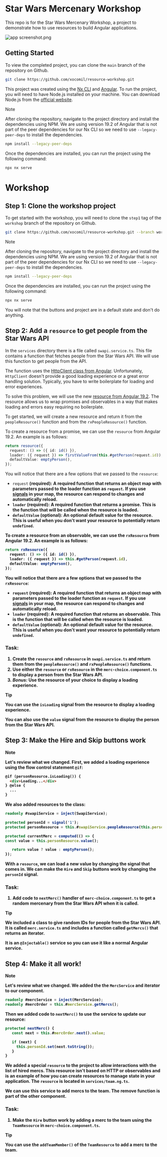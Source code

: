 # Star Wars Mercenary Workshop

This repo is for the Star Wars Mercenary Workshop, a project to demonstrate how to use resources to build Angular applications.

![app screenshot.png](readme/app%20screenshot.png)

## Getting Started

To view the completed project, you can clone the `main` branch of the repository on Github.

```bash
git clone https://github.com/xocomil/resource-workshop.git
```

This project was created using the [Nx CLI](https://nx.dev/angular/getting-started/intro) and [Angular](https://angular.dev). To run the project, you will need to have Node.js installed on your machine. You can download Node.js from the [official website](https://nodejs.org/).

> [!NOTE]
> After cloning the repository, navigate to the
project directory and install the dependencies  using NPM. We are using version 19.2 of Angular that is not part of the peer dependencies for our Nx CLI so we need to use `--legacy-peer-deps` to install the dependencies.

```bash
npm install --legacy-peer-deps
```

Once the dependencies are installed, you can run the project using the following command:

```bash
npx nx serve
```

# Workshop

## Step 1: Clone the workshop project

To get started with the workshop, you will need to clone the `step1` tag of the `workshop` branch of the repository on Github.

```bash
git clone https://github.com/xocomil/resource-workshop.git --branch workshop
```
> [!NOTE] 
> After cloning the repository, navigate to the project directory and install the dependencies  using NPM. We are using version 19.2 of Angular that is not part of the peer dependencies for our Nx CLI so we need to use `--legacy-peer-deps` to install the dependencies.

```bash
npm install --legacy-peer-deps
```

Once the dependencies are installed, you can run the project using the following command:

```bash
npx nx serve
```

You will note that the buttons and project are in a default state and don't do anything.

## Step 2: Add a `resource` to get people from the Star Wars API

In the `services` directory there is a file called `swapi.service.ts`. This file contains a function that fetches people from the Star Wars API. We will use this function to get people from the API.

The function uses the [HttpClient class from Angular](https://next.angular.dev/api/common/http/HttpClient#). Unfortunately, `HttpClient` doesn't provide a good loading experience or a great error handling solution. Typically, you have to write boilerplate for loading and error experiences.

To solve this problem, we will use the new [resource from Angular 19.2](https://next.angular.dev/api/core/resource). The resource allows us to wrap promises and observables in a way that makes loading and errors easy requiring no boilerplate.

To get started, we will create a new resource and return it from the `peopleResource()` function and from the `rxPeopleResource()` function.

To create a resource from a promise, we can use the `resource` from Angular 19.2. An example is as follows:

```typescript
return resource({
  request: () => ({ id: id() }),
  loader: ({ request }) => firstValueFrom(this.#getPerson(request.id)),
  defaultValue: emptyPerson(),
});
```
You will notice that there are a few options that we passed to the `resource`:
- `request` <strong>(required)<strong>: A required function that returns an object map with parameters passed to the loader function as `request`. If you use [signals](https://next.angular.dev/api/core/signal#) in your map, the resource can respond to changes and automatically reload.
- `loader` <strong>(required)<strong>: A required function that returns a promise. This is the function that will be called when the resource is loaded.
- `defaultValue` <strong>(optional)<strong>: An optional default value for the resource. This is useful when you don't want your resource to potentially return `undefined`.

To create a resource from an observable, we can use the `rxResource` from Angular 19.2. An example is as follows:

```typescript
return rxResource({
  request: () => ({ id: id() }),
  loader: ({ request }) => this.#getPerson(request.id),
  defaultValue: emptyPerson(),
});

```
You will notice that there are a few options that we passed to the `rxResource`:
- `request` <strong>(required)<strong>: A required function that returns an object map with parameters passed to the loader function as `request`. If you use [signals](https://next.angular.dev/api/core/signal#) in your map, the resource can respond to changes and automatically reload.
- `loader` <strong>(required)<strong>: A required function that returns an observable. This is the function that will be called when the resource is loaded.
- `defaultValue` <strong>(optional)<strong>: An optional default value for the resource. This is useful when you don't want your resource to potentially return `undefined`.

### Task:

1. Create the `resource` and `rxResource` in `swapi.service.ts` and return them from the `peopleResource()` and `rxPeopleResource()` functions.
2. Use either the `resource` or `rxResource` in the `merc-choice.component.ts` to display a person from the Star Wars API.
3. <i>Bonus:</i> Use the resource of your choice to display a loading experience.

> [!TIP]
> You can use the `isLoading` signal from the resource to display a loading experience.
> 
> You can also use the `value` signal from the resource to display the person from the Star Wars API.

## Step 3: Make the Hire and Skip buttons work

> [!NOTE]
> Let's review what we changed. First, we added a loading experience using the flow control statement `@if`:
> ```html 
> @if (personResource.isLoading()) {
>   <div>Loading...</div>
> } @else {
>   ...
> } 
> ```
> We also added resources to the class:
> ```typescript
> readonly #swapiService = inject(SwapiService);
>
> protected personId = signal('1');
> protected personResource = this.#swapiService.peopleResource(this.personId);
>
> protected currentMerc = computed(() => {
> const value = this.personResource.value();
>
>    return value ? value : emptyPerson();
> });
> ```

With a `resource`, we can load a new value by changing the signal that comes in. We can make the `Hire` and `Skip` buttons work by changing the `personId` signal.

### Task:
1. Add code to `nextMerc()` handler of `merc-choice.component.ts` to get a random mercenary from the Star Wars API when it is called.

> [!TIP]
> We  included a class to give random IDs for people from the Star Wars API. It is called `merc.service.ts` and includes a function called `getMercs()` that returns an iterator.
> 
> It is an `@Injectable()` service so you can use it like a normal Angular service.

## Step 4: Make it all work!

> [!NOTE]
> Let's review what we changed. We added the the `MercService` and iterator to our component.
> ```typescript
> readonly #mercService = inject(MercService);
> readonly #mercOrder = this.#mercService.getMercs();
> ```
> Then we added code to `nextMerc()` to use the service to update our resource:
> ```typescript
> protected nextMerc() {
>    const next = this.#mercOrder.next().value;
>
>    if (next) {
>      this.personId.set(next.toString());
>    }
> }
> ```

We added a special `resource` to the project to allow interactions with the list of hired mercs. This resource isn't based on HTTP or observables and is an example of how you can create resources to manage state in your application. The `resource` is located in `services/team.ng.ts`.

We can use this service to add mercs to the team. The remove function is part of the other component.

### Task:
1. Make the `Hire` button work by adding a merc to the team using the `TeamResource` in `merc-choice.component.ts`.

> [!TIP]
> You can use the `addTeamMember()` of the `TeamResource` to add a merc to the team.